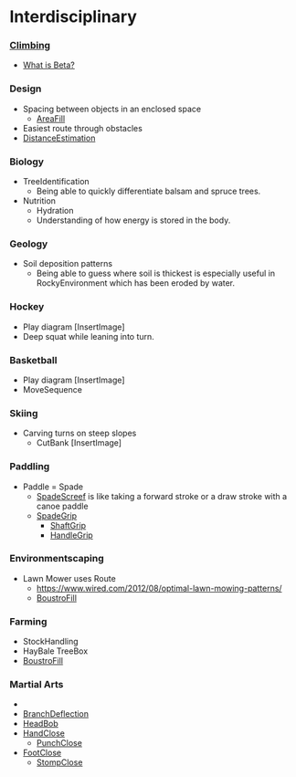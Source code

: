 # Interdisciplinary

### [Climbing]()

- [What is Beta?]()

### Design

- Spacing between objects in an enclosed space
    - [AreaFill]()
- Easiest route through obstacles
- [DistanceEstimation]()


### Biology

- TreeIdentification
    - Being able to quickly differentiate balsam and spruce trees.
- Nutrition
    - Hydration
    - Understanding of how energy is stored in the body.

### Geology

- Soil deposition patterns
    - Being able to guess where soil is thickest is especially useful in RockyEnvironment which has been eroded by water.

### Hockey

- Play diagram [InsertImage]
- Deep squat while leaning into turn.

### Basketball

- Play diagram [InsertImage]
- MoveSequence

### Skiing

- Carving turns on steep slopes
    - CutBank [InsertImage]   
### Paddling

- Paddle = Spade
    - [SpadeScreef]() is like taking a forward stroke or a draw stroke with a canoe paddle 
    - [SpadeGrip]()
        - [ShaftGrip]()
        - [HandleGrip]()

### Environmentscaping

- Lawn Mower uses Route
    - https://www.wired.com/2012/08/optimal-lawn-mowing-patterns/
    - [BoustroFill]() 

### Farming

- StockHandling
- HayBale TreeBox  
- [BoustroFill]()


### Martial Arts

- []()
- [BranchDeflection](/reference/Move/PlantMove/BranchDeflection)
- [HeadBob]()
- [HandClose]()
    - [PunchClose]()
- [FootClose]()
    - [StompClose]()
